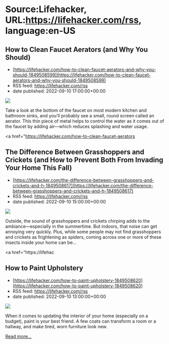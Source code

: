 # Source:Lifehacker, URL:https://lifehacker.com/rss, language:en-US

## How to Clean Faucet Aerators (and Why You Should)
 - [https://lifehacker.com/how-to-clean-faucet-aerators-and-why-you-should-1849508599](https://lifehacker.com/how-to-clean-faucet-aerators-and-why-you-should-1849508599)
 - RSS feed: https://lifehacker.com/rss
 - date published: 2022-09-10 17:00:00+00:00

<img src="https://i.kinja-img.com/gawker-media/image/upload/s--xUVOFjqe--/c_fit,fl_progressive,q_80,w_636/cadd5040a4d866579663f5ddcf520c34.jpg" /><p>Take a look at the bottom of the faucet on most modern kitchen and bathroom sinks, and you’ll probably see a small, round screen called an aerator. This thin piece of metal helps to control the water as it comes out of the faucet by adding air—which reduces splashing and water usage.</p><p><a href="https://lifehacker.com/how-to-clean-faucet-aerators

## The Difference Between Grasshoppers and Crickets (and How to Prevent Both From Invading Your Home This Fall)
 - [https://lifehacker.com/the-difference-between-grasshoppers-and-crickets-and-h-1849508617](https://lifehacker.com/the-difference-between-grasshoppers-and-crickets-and-h-1849508617)
 - RSS feed: https://lifehacker.com/rss
 - date published: 2022-09-10 15:00:00+00:00

<img src="https://i.kinja-img.com/gawker-media/image/upload/s--hYkSmEgf--/c_fit,fl_progressive,q_80,w_636/cf7d992e072059c28fe72b5df52a6708.jpg" /><p>Outside, the sound of grasshoppers and crickets chirping adds to the ambiance—especially in the summertime. But indoors, that noise can get annoying very quickly. Plus, while some people may not find grasshoppers and crickets as frightening as spiders, coming across one or more of these insects inside your home can be…</p><p><a href="https://lifehac

## How to Paint Upholstery
 - [https://lifehacker.com/how-to-paint-upholstery-1849508620](https://lifehacker.com/how-to-paint-upholstery-1849508620)
 - RSS feed: https://lifehacker.com/rss
 - date published: 2022-09-10 13:00:00+00:00

<img src="https://i.kinja-img.com/gawker-media/image/upload/s--Nmsxq0T4--/c_fit,fl_progressive,q_80,w_636/2576fbaf851f07551e3fe31c795c06f9.jpg" /><p>When it comes to updating the interior of your home (especially on a budget), paint is your best friend. A few coats can transform a room or a hallway, and make tired, worn furniture look new. </p><p><a href="https://lifehacker.com/how-to-paint-upholstery-1849508620">Read more...</a></p>

